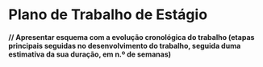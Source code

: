 # Plano de Trabalho de Estágio

#### // Apresentar esquema com a evolução cronológica do trabalho (etapas principais seguidas no desenvolvimento do trabalho, seguida duma estimativa da sua duração, em n.º de semanas)
